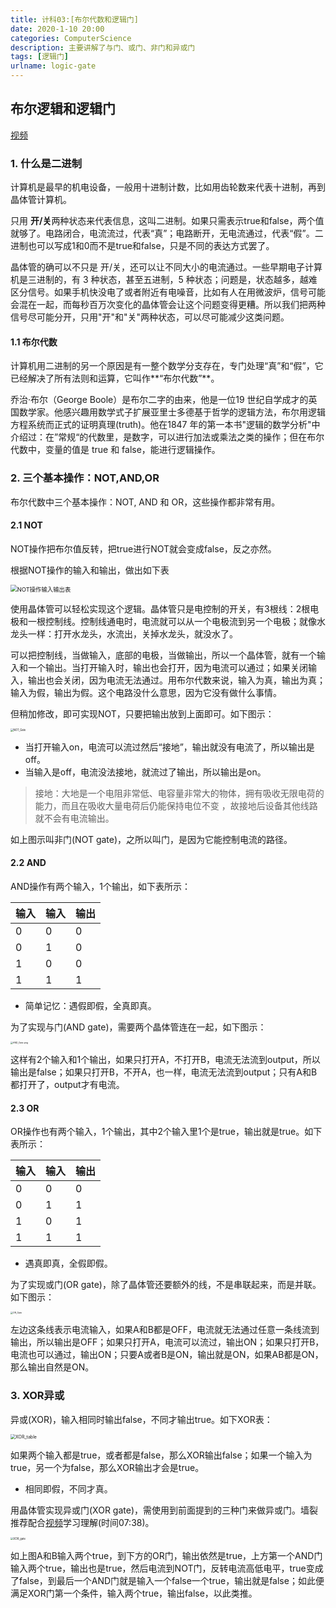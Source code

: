 ```yaml
---
title: 计科03:[布尔代数和逻辑门]
date: 2020-1-10 20:00
categories: ComputerScience
description: 主要讲解了与门、或门、非门和异或门
tags: [逻辑门]
urlname: logic-gate
---
```




## 布尔逻辑和逻辑门

[视频](https://www.bilibili.com/video/av21376839?p=3)

### 1. 什么是二进制

计算机是最早的机电设备，一般用十进制计数，比如用齿轮数来代表十进制，再到晶体管计算机。

<!--more-->

只用 **开/关**两种状态来代表信息，这叫二进制。如果只需表示true和false，两个值就够了。电路闭合，电流流过，代表“真”；电路断开，无电流通过，代表“假”。二进制也可以写成1和0而不是true和false，只是不同的表达方式罢了。

晶体管的确可以不只是 开/关，还可以让不同大小的电流通过。一些早期电子计算机是三进制的，有 3 种状态，甚至五进制，5 种状态；问题是，状态越多，越难区分信号。如果手机快没电了或者附近有电噪音，比如有人在用微波炉，信号可能会混在一起，而每秒百万次变化的晶体管会让这个问题变得更糟。所以我们把两种信号尽可能分开，只用"开"和"关"两种状态，可以尽可能减少这类问题。

#### 1.1 布尔代数

计算机用二进制的另一个原因是有一整个数学分支存在，专门处理“真”和“假”，它已经解决了所有法则和运算，它叫作**“布尔代数”**。

乔治·布尔（George Boole）是布尔二字的由来，他是一位19 世纪自学成才的英国数学家。他感兴趣用数学式子扩展亚里士多德基于哲学的逻辑方法，布尔用逻辑方程系统而正式的证明真理(truth)。他在1847 年的第一本书"逻辑的数学分析"中介绍过：在”常规“的代数里，是数字，可以进行加法或乘法之类的操作；但在布尔代数中，变量的值是 true 和 false，能进行逻辑操作。

### 2. 三个基本操作：NOT,AND,OR

布尔代数中三个基本操作：NOT, AND 和 OR，这些操作都非常有用。

#### 2.1 NOT

NOT操作把布尔值反转，把true进行NOT就会变成false，反之亦然。

根据NOT操作的输入和输出，做出如下表

<img src="https://i.loli.net/2020/01/09/xvNyu1V3968ADIo.png" alt="NOT操作输入输出表" style="zoom:67%;" />

使用晶体管可以轻松实现这个逻辑。晶体管只是电控制的开关，有3根线：2根电极和一根控制线。控制线通电时，电流就可以从一个电极流到另一个电极；就像水龙头一样：打开水龙头，水流出，关掉水龙头，就没水了。

可以把控制线，当做输入，底部的电极，当做输出，所以一个晶体管，就有一个输入和一个输出。当打开输入时，输出也会打开，因为电流可以通过；如果关闭输入，输出也会关闭，因为电流无法通过。用布尔代数来说，输入为真，输出为真；输入为假，输出为假。这个电路没什么意思，因为它没有做什么事情。

但稍加修改，即可实现NOT，只要把输出放到上面即可。如下图示：

<img src="https://i.loli.net/2020/01/10/U9uAEVl2vkQoIZn.png" alt="NOT_Gate" style="zoom:30%;" />

- 当打开输入on，电流可以流过然后“接地”，输出就没有电流了，所以输出是off。
- 当输入是off，电流没法接地，就流过了输出，所以输出是on。

> 接地：大地是一个电阻非常低、电容量非常大的物体，拥有吸收无限电荷的能力，而且在吸收大量电荷后仍能保持电位不变 ，故接地后设备其他线路就不会有电流输出。

如上图示叫非门(NOT gate)，之所以叫门，是因为它能控制电流的路径。

#### 2.2 AND

AND操作有两个输入，1个输出，如下表所示：

| 输入 | 输入 | 输出 |
| ---- | ---- | ---- |
| 0    | 0    | 0    |
| 0    | 1    | 0    |
| 1    | 0    | 0    |
| 1    | 1    | 1    |

- 简单记忆：遇假即假，全真即真。

为了实现与门(AND gate)，需要两个晶体管连在一起，如下图示：

<img src="https://i.loli.net/2020/01/10/A6iUJflcoh8K9aD.png" alt="AND_Gate.png" style="zoom:25%;" />

这样有2个输入和1个输出，如果只打开A，不打开B，电流无法流到output，所以输出是false；如果只打开B，不开A，也一样，电流无法流到output；只有A和B都打开了，output才有电流。

#### 2.3 OR

OR操作也有两个输入，1个输出，其中2个输入里1个是true，输出就是true。如下表所示：

| 输入 | 输入 | 输出 |
| ---- | ---- | ---- |
| 0    | 0    | 0    |
| 0    | 1    | 1    |
| 1    | 0    | 1    |
| 1    | 1    | 1    |

- 遇真即真，全假即假。

为了实现或门(OR gate)，除了晶体管还要额外的线，不是串联起来，而是并联。如下图示：

<img src="https://i.loli.net/2020/01/10/wtUjeNZcIHFDysC.png" alt="OR_Gate" style="zoom:25%;" />

左边这条线表示电流输入，如果A和B都是OFF，电流就无法通过任意一条线流到输出，所以输出是OFF；如果只打开A，电流可以流过，输出ON；如果只打开B，电流也可以通过，输出ON；只要A或者B是ON，输出就是ON，如果AB都是ON，那么输出自然是ON。

### 3. XOR异或

异或(XOR)，输入相同时输出false，不同才输出true。如下XOR表：

<img src="https://i.loli.net/2020/01/10/tOUph6iIKxTVQlb.png" alt="XOR_table" style="zoom:50%;" />

如果两个输入都是true，或者都是false，那么XOR输出false；如果一个输入为true，另一个为false，那么XOR输出才会是true。

- 相同即假，不同才真。

用晶体管实现异或门(XOR gate)，需使用到前面提到的三种门来做异或门。墙裂推荐配合[视频](https://www.bilibili.com/video/av21376839?p=3)学习理解(时间07:38)。

<img src="https://i.loli.net/2020/01/10/vueRLdVTzGJnqxl.png" alt="XOR_gate" style="zoom:30%;" />

如上图A和B输入两个true，到下方的OR门，输出依然是true，上方第一个AND门输入两个true，输出也是true，然后电流到NOT门，反转电流高低电平，true变成了false，到最后一个AND门就是输入一个false一个true，输出就是false；如此便满足XOR门第一个条件，输入两个true，输出false，以此类推。

